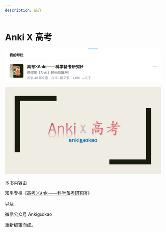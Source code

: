 ```yaml
---
description: 简介
---
```


# Anki X 高考

![](.gitbook/assets/tim-jie-tu-20180912201641.png)

![](.gitbook/assets/tou-xiang.jpg)

本书内容由

知乎专栏《[高考╳Anki——科学备考研究所](https://zhuanlan.zhihu.com/ankigaokao)》

以及

微信公众号 Ankigaokao 

重新编辑而成。

